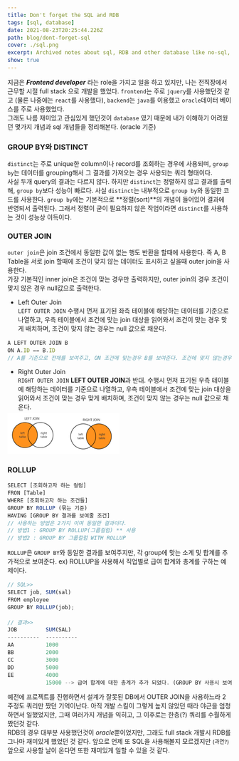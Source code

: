 ```yaml
---
title: Don't forget the SQL and RDB 
tags: [sql, database]
date: 2021-08-23T20:25:44.226Z
path: blog/dont-forget-sql
cover: ./sql.png
excerpt: Archived notes about sql, RDB and other database like no-sql, graph, etc.
show: true
---
```


지금은 <em>**Frontend developer**</em> 라는 role을 가지고 일을 하고 있지만, 나는 전직장에서 근무할 시절 full stack 으로 개발을 했었다. `frontend`는 주로 `jquery`를 사용했던것 같고 (물론 나중에는 `react`를 사용했다), `backend`는 `java`를 이용했고 `oracle`데이터 베이스를 주로 사용했었다.  
그래도 나름 재미있고 관심있게 했던것이 `database` 였기 때문에 내가 이해하기 어려웠던 몇가지 개념과 sql 개념들을 정리해본다. (oracle 기준)

### GROUP BY와 DISTINCT
`distinct`는 주로 unique한 column이나 record를 조회하는 경우에 사용되며, `group by`는 데이터를 grouping해서 그 결과를 가져오는 경우 사용되는 쿼리 형태이다.  
사실 두개 query의 결과는 다르지 않다. 하지만 `distinct`는 정렬하지 않고 결과를 출력해, `group by`보다 성능이 빠르다. 사실 `distinct`는 내부적으로 `group by`와 동일한 코드를 사용한다. `group by`에는 기본적으로 **정렬(sort)**의 개념이 들어있어 결과에 반영되서 출력된다.
그래서 정렬이 굳이 필요하지 않은 작업이라면 `distinct`를 사용하는 것이 성능상 이득이다.

### OUTER JOIN
`outer join`은 join 조건에서 동일한 값이 없는 행도 반환을 할때에 사용한다. 즉 A, B Table을 서로 join 할때에 조건이 맞지 않는 데이터도 표시하고 싶을때 outer join을 사용한다.  
가장 기본적인 inner join은 조건이 맞는 경우만 출력하지만, outer join의 경우 조건이 맞지 않은 경우 null값으로 출력한다.  

- Left Outer Join  
`LEFT OUTER JOIN` 수행시 먼저 표기된 좌측 테이블에 해당하는 데이터를 기준으로 나열하고, 우측 테이블에서 조건에 맞는 join 대상을 읽어와서 조건이 맞는 경우 맞게 배치하며, 조건이 맞지 않는 경우는 null 값으로 채운다.  
```javascript
A LEFT OUTER JOIN B 
ON A.ID == B.ID 
// A를 기준으로 전체를 보여주고, ON 조건에 맞는경우 B를 보여준다. 조건에 맞지 않는경우에는 null.
```
- Right Outer Join  
`RIGHT OUTER JOIN` <b>LEFT OUTER JOIN</b>과 반대. 수행시 먼저 표기된 우측 테이블에 해당하는 데이터를 기준으로 나열하고, 우측 테이블에서 조건에 맞는 join 대상을 읽어와서 조건이 맞는 경우 맞게 배치하며, 조건이 맞지 않는 경우는 null 값으로 채운다.
<div style="width: 50%; margin-top: -10px">
  <img src="./join.png" />
</div>

### ROLLUP
```javascript
SELECT [조회하고자 하는 컬럼]
FRON [Table]
WHERE [조회하고자 하는 조건들]
GROUP BY ROLLUP (묶는 기준)
HAVING [GROUP BY 결과를 보여줄 조건]
// 사용하는 방법은 2가지 이며 동일한 결과이다.
// 방법1 : GROUP BY ROLLUP(그룹컬럼) ** 사용 
// 방법2 : GROUP BY 그룹컬럼 WITH ROLLUP
```
`ROLLUP`은 `GROUP BY`와 동일한 결과를 보여주지만, 각 group에 맞는 소계 및 합계를 추가적으로 보여준다.
ex) ROLLUP을 사용해서 직업별로 급여 합계와 총계를 구하는 예제이다.
```javascript
// SQL>> 
SELECT job, SUM(sal) 
FROM employee 
GROUP BY ROLLUP(job);

// 결과>>  
JOB         SUM(SAL) 
----------  ---------- 
AA          1000 
BB          2000 
CC          3000 
DD          5000 
EE          4000 
            15000 --> 급여 합계에 대한 총계가 추가 되었다. (GROUP BY 사용시 보여지지 않음)
```

예전에 프로젝트를 진행하면서 설계가 잘못된 DB에서 OUTER JOIN을 사용하느라 2주정도 쿼리만 짰던 기억이난다. 아직 개발 스킬이 그렇게 높지 않았던 때라 야근을 엄청하면서 일했었지만, 그때 여러가지 개념을 익히고, 그 이후로는 한층(?) 쿼리를 수월하게 짰던것 같다.  
RDB의 경우 대부분 사용했던것이 <i>oracle</i>뿐이었지만, 그래도 full stack 개발시 RDB를 그나마 재미있게 했었던 것 같다. 앞으로 언제 또 SQL을 사용해볼지 모르겠지만 <span style="font-size:12px;">(과연?)</span> 앞으로 사용할 날이 온다면 또한 재미있게 일할 수 있을 것 같다.
